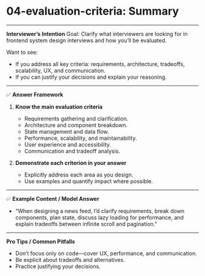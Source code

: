 # 04-evaluation-criteria: Summary

---

**Interviewer’s Intention**
Goal: Clarify what interviewers are looking for in frontend system design interviews and how you’ll be evaluated.

Want to see:

- If you address all key criteria: requirements, architecture, tradeoffs, scalability, UX, and communication.
- If you can justify your decisions and explain your reasoning.

---

✅ **Answer Framework**

1. **Know the main evaluation criteria**

   - Requirements gathering and clarification.
   - Architecture and component breakdown.
   - State management and data flow.
   - Performance, scalability, and maintainability.
   - User experience and accessibility.
   - Communication and tradeoff analysis.

2. **Demonstrate each criterion in your answer**
   - Explicitly address each area as you design.
   - Use examples and quantify impact where possible.

---

✅ **Example Content / Model Answer**

- “When designing a news feed, I’d clarify requirements, break down components, plan state, discuss lazy loading for performance, and explain tradeoffs between infinite scroll and pagination.”

---

**Pro Tips / Common Pitfalls**

- Don’t focus only on code—cover UX, performance, and communication.
- Be explicit about tradeoffs and alternatives.
- Practice justifying your decisions.
